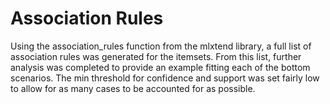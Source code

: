 # Association Rules

Using the association_rules function from the mlxtend library, a full list of association rules was generated for the itemsets. From this list, further analysis was completed to provide an example fitting each of the bottom scenarios. The min threshold for confidence and support was set fairly low to allow for as many cases to be accounted for as possible.
